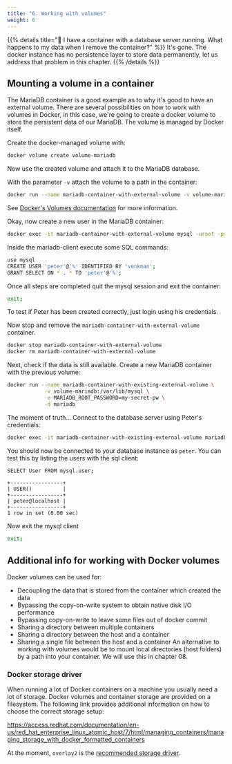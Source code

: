 ```yaml
---
title: "6. Working with volumes"
weight: 6
---
```


{{% details title="🤔 I have a container with a database server running. What happens to my data when I remove the container?" %}}
It's gone. The docker instance has no persistence layer to store data permanently, let us address that problem in this chapter.
{{% /details %}}


## Mounting a volume in a container

The MariaDB container is a good example as to why it's good to have an external volume.
There are several possibilities on how to work with volumes in Docker, in this case, we're going to create a docker volume to store the persistent data of our MariaDB. The volume is managed by Docker itself.

Create the docker-managed volume with:

```bash
docker volume create volume-mariadb
```

Now use the created volume and attach it to the MariaDB database.

With the parameter `-v` attach the volume to a path in the container:

```bash
docker run --name mariadb-container-with-external-volume -v volume-mariadb:/var/lib/mysql -e MARIADB_ROOT_PASSWORD=my-secret-pw -d mariadb
```

See [Docker's Volumes documentation](https://docs.docker.com/storage/volumes/) for more information.

Okay, now create a new user in the MariaDB container:

```bash
docker exec -it mariadb-container-with-external-volume mysql -uroot -pmy-secret-pw
```

Inside the mariadb-client execute some SQL commands:

```bash
use mysql
CREATE USER 'peter'@'%' IDENTIFIED BY 'venkman';
GRANT SELECT ON * . * TO 'peter'@'%';
```

Once all steps are completed quit the mysql session and exit the container:
```bash
exit;
```

To test if Peter has been created correctly, just login using his credentials.

Now stop and remove the `mariadb-container-with-external-volume` container.

```bash
docker stop mariadb-container-with-external-volume
docker rm mariadb-container-with-external-volume
```

Next, check if the data is still available.
Create a new MariaDB container with the previous volume:

```bash
docker run --name mariadb-container-with-existing-external-volume \
            -v volume-mariadb:/var/lib/mysql \
            -e MARIADB_ROOT_PASSWORD=my-secret-pw \
            -d mariadb
```

The moment of truth... Connect to the database server using Peter's credentials:
```bash
docker exec -it mariadb-container-with-existing-external-volume mariadb -upeter -pvenkman
```

You should now be connected to your database instance as `peter`. You can test this by listing the users with the sql client:

```bash
SELECT User FROM mysql.user;
```

```
+-----------------+
| USER()          |
+-----------------+
| peter@localhost |
+-----------------+
1 row in set (0.00 sec)
```
Now exit the mysql client

```bash
exit;
```


## Additional info for working with Docker volumes

Docker volumes can be used for:

* Decoupling the data that is stored from the container which created the data
* Bypassing the copy-on-write system to obtain native disk I/O performance
* Bypassing copy-on-write to leave some files out of docker commit
* Sharing a directory between multiple containers
* Sharing a directory between the host and a container
* Sharing a single file between the host and a container
An alternative to working with volumes would be to mount local directories (host folders) by a path into your container. We will use this in chapter 08.


### Docker storage driver

When running a lot of Docker containers on a machine you usually need a lot of storage. Docker volumes and container storage are provided on a filesystem. The following link provides additional information on how to choose the correct storage setup:

<https://access.redhat.com/documentation/en-us/red_hat_enterprise_linux_atomic_host/7/html/managing_containers/managing_storage_with_docker_formatted_containers>

At the moment, `overlay2` is the [recommended storage driver](https://docs.docker.com/storage/storagedriver/select-storage-driver/#docker-ce).

